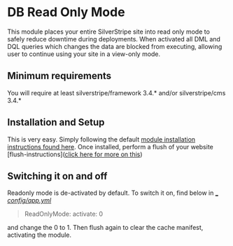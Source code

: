 # DB Read Only Mode
This module places your entire SilverStripe site into read only mode to safely reduce downtime during deployments. When activated all DML and DQL queries which changes the data are blocked from executing, allowing user to continue using your site in a view-only mode.

## Minimum requirements
You will require at least silverstripe/framework 3.4.* and/or silverstripe/cms 3.4.*

## Installation and Setup
This is very easy. Simply following the default [module installation instructions found here](https://docs.silverstripe.org/en/3.4/developer_guides/extending/modules/#installation).
Once installed, perform a flush of your website [flush-instructions]([click here for more on this](https://docs.silverstripe.org/en/3.4/developer_guides/performance/caching/#built-in-caches)) 

## Switching it on and off
Readonly mode is de-activated by default. To switch it on, find below in [_ _config/app.yml_](_config/app.yml)
>ReadOnlyMode:
>   activate: 0

and change the 0 to 1. Then flush again to clear the cache manifest, activating the module.
